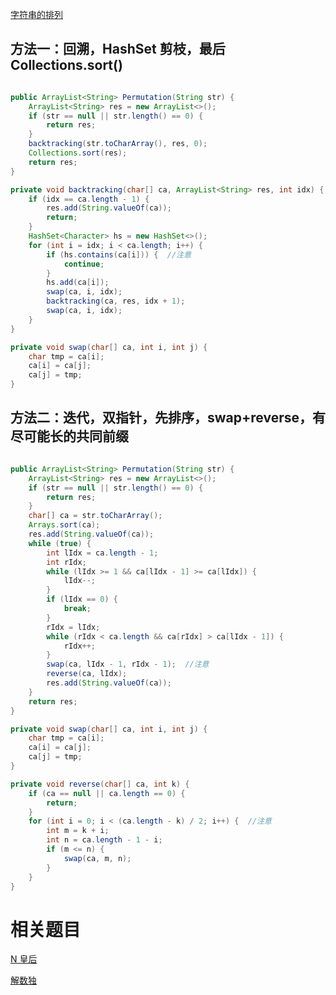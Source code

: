 [字符串的排列](https://www.nowcoder.com/practice/fe6b651b66ae47d7acce78ffdd9a96c7?tpId=13&tqId=11180&tPage=1&rp=1&ru=/ta/coding-interviews&qru=/ta/coding-interviews/question-ranking&from=cyc_github)

## 方法一：回溯，HashSet 剪枝，最后 Collections.sort()

```java

public ArrayList<String> Permutation(String str) {
    ArrayList<String> res = new ArrayList<>();
    if (str == null || str.length() == 0) {
        return res;
    }
    backtracking(str.toCharArray(), res, 0);
    Collections.sort(res);
    return res;
}

private void backtracking(char[] ca, ArrayList<String> res, int idx) {
    if (idx == ca.length - 1) {
        res.add(String.valueOf(ca));
        return;
    }
    HashSet<Character> hs = new HashSet<>();
    for (int i = idx; i < ca.length; i++) {
        if (hs.contains(ca[i])) {  //注意
            continue;
        }
        hs.add(ca[i]);
        swap(ca, i, idx);
        backtracking(ca, res, idx + 1);
        swap(ca, i, idx);
    }
}

private void swap(char[] ca, int i, int j) {
    char tmp = ca[i];
    ca[i] = ca[j];
    ca[j] = tmp;
}

```

## 方法二：迭代，双指针，先排序，swap+reverse，有尽可能长的共同前缀

```java

public ArrayList<String> Permutation(String str) {
    ArrayList<String> res = new ArrayList<>();
    if (str == null || str.length() == 0) {
        return res;
    }
    char[] ca = str.toCharArray();
    Arrays.sort(ca);
    res.add(String.valueOf(ca));
    while (true) {
        int lIdx = ca.length - 1;
        int rIdx;
        while (lIdx >= 1 && ca[lIdx - 1] >= ca[lIdx]) {
            lIdx--;
        }
        if (lIdx == 0) {
            break;
        }
        rIdx = lIdx;
        while (rIdx < ca.length && ca[rIdx] > ca[lIdx - 1]) {
            rIdx++;
        }
        swap(ca, lIdx - 1, rIdx - 1);  //注意
        reverse(ca, lIdx);
        res.add(String.valueOf(ca));
    }
    return res;
}

private void swap(char[] ca, int i, int j) {
    char tmp = ca[i];
    ca[i] = ca[j];
    ca[j] = tmp;
}

private void reverse(char[] ca, int k) {
    if (ca == null || ca.length == 0) {
        return;
    }
    for (int i = 0; i < (ca.length - k) / 2; i++) {  //注意
        int m = k + i;
        int n = ca.length - 1 - i;
        if (m <= n) {
            swap(ca, m, n);
        }
    }
}

```

# 相关题目

[N 皇后](https://leetcode-cn.com/problems/n-queens/)

[解数独](https://leetcode-cn.com/problems/sudoku-solver/)
